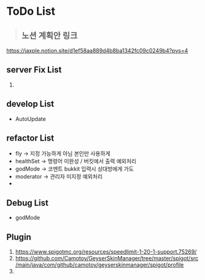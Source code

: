 # ToDo List
> ## 노션 계획안 링크
https://jaxple.notion.site/d1ef58aa889d4b8ba1342fc09c0249b4?pvs=4

## server Fix List
1. 

## develop List
* AutoUpdate 

## refactor List
* fly -> 지정 가능하게 아님 본인만 사용하게
* healthSet -> 명령어 미완성 / 버킷에서 출력 예외처리
* godMode -> 코멘트 bukkit 입력시 상대방에게 가도
* moderator -> 관리자 미지정 예외처리
* 

## Debug List
* godMode


## Plugin
1. https://www.spigotmc.org/resources/speedlimit-1-20-1-support.75269/
2. https://github.com/Camotoy/GeyserSkinManager/tree/master/spigot/src/main/java/com/github/camotoy/geyserskinmanager/spigot/profile
3. 